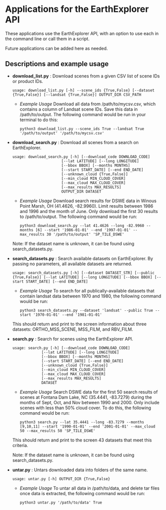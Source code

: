# Applications for the EarthExplorer API

These applications use the EarthExplorer API, with an option to use each in the command line or call them in a script.

Future applications can be added here as needed.

## Descriptions and example usage

- **download\_list.py** : Download scenes from a given CSV list of scene IDs or product IDs.
    ```   
    usage: download_list.py [-h] --scene_ids {True,False} [--dataset {True,False}] [--landsat {True,False}] OUTPUT_DIR CSV_PATH
    ```
    - *Example Usage*
    Download all data from /path/to/mycsv.csv, which contains a column of Landsat scene IDs. Save this data in /path/to/output. The following command would be run in your terminal to do this:
        ```
        python3 download_list.py --scene_ids True --landsat True '/path/to/output' '/path/to/mycsv.csv'
        ```

- **download\_search.py** : Download all scenes from a search on EarthExplorer. 
    ```
    usage: download_search.py [-h] [--download_code DOWNLOAD_CODE]
                          [--lat LATITUDE] [--long LONGITUDE]
                          [--bbox BBOX] [--months MONTHS]
                          [--start START_DATE] [--end END_DATE]
                          [--unknown_cloud {True,False}]
                          [--min_cloud MIN_CLOUD_COVER]
                          [--max_cloud MAX_CLOUD_COVER]
                          [--max_results MAX_RESULTS]
                          OUTPUT_DIR DATASET
    ```
    - *Example Usage*
    Download search results for DSWE data in Winous Point Marsh, OH (41.4626, -82.9960). Limit results between 1986 and 1996 and the month of June. Only download the first 30 results to /path/to/output. The following command would be run:
        ```
        python3 download_search.py --lat 41.4626 --long -82.9960 --months [6] --start '1986-01-01' --end '1997-01-01' --max_results 30 '/path/to/output' 'SP_TILE_DSWE'
        ```
    Note: If the dataset name is unknown, it can be found using search\_datasets.py.

- **search\_datasets.py** : Search available datasets on EarthExplorer. By passing no parameters, all available datasets are returned.
    ```
    usage: search_datasets.py [-h] [--dataset DATASET_STR] [--public {True,False}] [--lat LATITUDE] [--long LONGITUDE] [--bbox BBOX] [--start START_DATE] [--end END_DATE]
    ```
    - *Example Usage*
    To search for all publically-available datasets that contain landsat data between 1970 and 1980, the following command would be run:
        ```
        python3 search_datasets.py --dataset 'landsat' --public True --start '1970-01-01' --end '1981-01-01'
        ```
    This should return and print to the screen information about three datasets: ORTHO_MSS_SCENE, MSS_FILM, and RBV_FILM.

- **search.py** : Search for scenes using the EarthExplorer API.
    ```
    usage: search.py [-h] [--download_code DOWNLOAD_CODE]
                 [--lat LATITUDE] [--long LONGITUDE]
                 [--bbox BBOX] [--months MONTHS]
                 [--start START_DATE] [--end END_DATE]
                 [--unknown_cloud {True,False}]
                 [--min_cloud MIN_CLOUD_COVER]
                 [--max_cloud MAX_CLOUD_COVER]
                 [--max_results MAX_RESULTS]
                 DATASET
    ```
    - *Example Usage*
    Search DSWE data for the first 50 search results of scenes at Fontana Dam Lake, NC (35.4441, -83.7279) during the months of Sept, Oct, and Nov between 1990 and 2000. Only include scenes with less than 50% cloud cover. To do this, the following command would be run:
        ```
        python3 search.py --lat 35.4441 --long -83.7279 --months [9,10,11] --start '1990-01-01' --end '2001-01-01' --max_cloud 50 --max_results 50 'SP_TILE_DSWE'
        ```
    This should return and print to the screen 43 datasets that meet this criteria.

    Note: If the dataset name is unknown, it can be found using search\_datasets.py.

- **untar.py** : Untars downloaded data into folders of the same name.
    ```
    usage: untar.py [-h] OUTPUT_DIR {True,False}
    ```
    - *Example Usage*
    To untar all data in /path/to/data, and delete tar files once data is extracted, the following command would be run:
        ```
        python3 untar.py '/path/to/data' True
        ```

